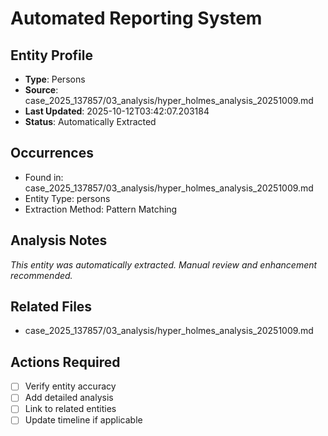 # Automated Reporting System

## Entity Profile
- **Type**: Persons
- **Source**: case_2025_137857/03_analysis/hyper_holmes_analysis_20251009.md
- **Last Updated**: 2025-10-12T03:42:07.203184
- **Status**: Automatically Extracted

## Occurrences
- Found in: case_2025_137857/03_analysis/hyper_holmes_analysis_20251009.md
- Entity Type: persons
- Extraction Method: Pattern Matching

## Analysis Notes
*This entity was automatically extracted. Manual review and enhancement recommended.*

## Related Files
- case_2025_137857/03_analysis/hyper_holmes_analysis_20251009.md

## Actions Required
- [ ] Verify entity accuracy
- [ ] Add detailed analysis
- [ ] Link to related entities
- [ ] Update timeline if applicable
